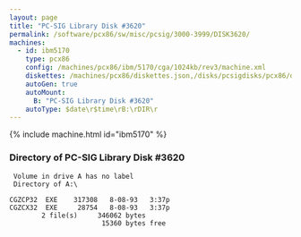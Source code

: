 ```yaml
---
layout: page
title: "PC-SIG Library Disk #3620"
permalink: /software/pcx86/sw/misc/pcsig/3000-3999/DISK3620/
machines:
  - id: ibm5170
    type: pcx86
    config: /machines/pcx86/ibm/5170/cga/1024kb/rev3/machine.xml
    diskettes: /machines/pcx86/diskettes.json,/disks/pcsigdisks/pcx86/diskettes.json
    autoGen: true
    autoMount:
      B: "PC-SIG Library Disk #3620"
    autoType: $date\r$time\rB:\rDIR\r
---
```


{% include machine.html id="ibm5170" %}

### Directory of PC-SIG Library Disk #3620

     Volume in drive A has no label
     Directory of A:\

    CGZCP32  EXE    317308   8-08-93   3:37p
    CGZCX32  EXE     28754   8-08-93   3:37p
            2 file(s)     346062 bytes
                           15360 bytes free
